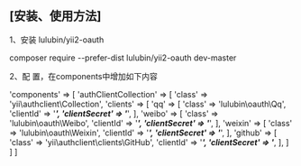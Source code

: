 ## [安装、使用方法]

1、安装 lulubin/yii2-oauth

composer require --prefer-dist lulubin/yii2-oauth dev-master

2、配 置，在components中增加如下内容

'components' => [
    'authClientCollection' => [
        'class' => 'yii\authclient\Collection',
        'clients' => [
            'qq' => [
                'class' => 'lulubin\oauth\Qq',
                'clientId' => '***',
                'clientSecret' => '***',
            ],
            'weibo' => [
                'class' => 'lulubin\oauth\Weibo',
                'clientId' => '***',
                'clientSecret' => '***',
            ],
            'weixin' => [
                'class' => 'lulubin\oauth\Weixin',
                'clientId' => '***',
                'clientSecret' => '***',
            ],
            'github' => [
                'class' => 'yii\authclient\clients\GitHub',
                'clientId' => '***',
                'clientSecret' => '***,
            ],
        ]
    ]
]

